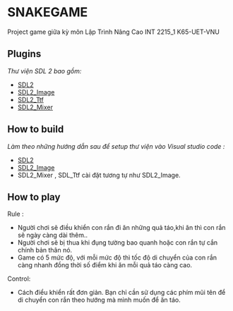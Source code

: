 # SNAKEGAME
Project game giữa kỳ môn Lập Trình Nâng Cao INT 2215_1 K65-UET-VNU


## Plugins
*Thư viện SDL 2 bao gồm:*
* [SDL2 ](https://www.libsdl.org/download-2.0.php)
* [SDL2_Image ](https://www.libsdl.org/projects/SDL_image/)
* [SDL2_Ttf](https://www.libsdl.org/projects/SDL_ttf/) 
* [SDL2_Mixer](https://www.libsdl.org/projects/SDL_mixer/)
## How to build
*Làm theo những hướng dẫn sau để setup thư viện vào Visual studio code :*
* [SDL2 ](http://lazyfoo.net/tutorials/SDL/01_hello_SDL/index.php)
* [SDL2_Image](http://lazyfoo.net/tutorials/SDL/06_extension_libraries_and_loading_other_image_formats/index.php) 
* SDL2_Mixer , SDL_Ttf cài đặt tương tự như SDL2_Image.
## How to play
Rule :
* Người chơi sẽ điều khiển con rắn đi ăn những quả táo,khi ăn thì con rắn sẽ ngày càng dài thêm..
* Người chơi sẽ bị thua khi đụng tường bao quanh hoặc con rắn tự cắn chính bản thân nó.
* Game có 5 mức độ, với mỗi mức độ thì tốc độ di chuyển của con rắn càng nhanh đồng thời số điểm khi ăn mỗi quả táo càng cao.

Control:
* Cách điểu khiển rất đơn giản. Bạn chỉ cần sử dụng các phím mũi tên để di chuyển con rắn theo hướng mà mình muốn để ăn táo.
